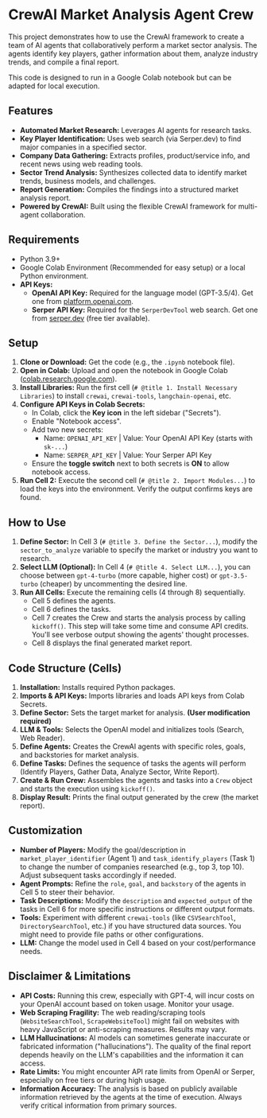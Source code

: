 # CrewAI Market Analysis Agent Crew

This project demonstrates how to use the CrewAI framework to create a team of AI agents that collaboratively perform a market sector analysis. The agents identify key players, gather information about them, analyze industry trends, and compile a final report.

This code is designed to run in a Google Colab notebook but can be adapted for local execution.

## Features

*   **Automated Market Research:** Leverages AI agents for research tasks.
*   **Key Player Identification:** Uses web search (via Serper.dev) to find major companies in a specified sector.
*   **Company Data Gathering:** Extracts profiles, product/service info, and recent news using web reading tools.
*   **Sector Trend Analysis:** Synthesizes collected data to identify market trends, business models, and challenges.
*   **Report Generation:** Compiles the findings into a structured market analysis report.
*   **Powered by CrewAI:** Built using the flexible CrewAI framework for multi-agent collaboration.

## Requirements

*   Python 3.9+
*   Google Colab Environment (Recommended for easy setup) or a local Python environment.
*   **API Keys:**
    *   **OpenAI API Key:** Required for the language model (GPT-3.5/4). Get one from [platform.openai.com](https://platform.openai.com/).
    *   **Serper API Key:** Required for the `SerperDevTool` web search. Get one from [serper.dev](https://serper.dev/) (free tier available).

## Setup

1.  **Clone or Download:** Get the code (e.g., the `.ipynb` notebook file).
2.  **Open in Colab:** Upload and open the notebook in Google Colab ([colab.research.google.com](https://colab.research.google.com/)).
3.  **Install Libraries:** Run the first cell (`# @title 1. Install Necessary Libraries`) to install `crewai`, `crewai-tools`, `langchain-openai`, etc.
4.  **Configure API Keys in Colab Secrets:**
    *   In Colab, click the **Key icon** in the left sidebar ("Secrets").
    *   Enable "Notebook access".
    *   Add two new secrets:
        *   Name: `OPENAI_API_KEY` | Value: Your OpenAI API Key (starts with `sk-...`)
        *   Name: `SERPER_API_KEY` | Value: Your Serper API Key
    *   Ensure the **toggle switch** next to both secrets is **ON** to allow notebook access.
5.  **Run Cell 2:** Execute the second cell (`# @title 2. Import Modules...`) to load the keys into the environment. Verify the output confirms keys are found.

## How to Use

1.  **Define Sector:** In Cell 3 (`# @title 3. Define the Sector...`), modify the `sector_to_analyze` variable to specify the market or industry you want to research.
2.  **Select LLM (Optional):** In Cell 4 (`# @title 4. Select LLM...`), you can choose between `gpt-4-turbo` (more capable, higher cost) or `gpt-3.5-turbo` (cheaper) by uncommenting the desired line.
3.  **Run All Cells:** Execute the remaining cells (4 through 8) sequentially.
    *   Cell 5 defines the agents.
    *   Cell 6 defines the tasks.
    *   Cell 7 creates the Crew and starts the analysis process by calling `kickoff()`. This step will take some time and consume API credits. You'll see verbose output showing the agents' thought processes.
    *   Cell 8 displays the final generated market report.

## Code Structure (Cells)

1.  **Installation:** Installs required Python packages.
2.  **Imports & API Keys:** Imports libraries and loads API keys from Colab Secrets.
3.  **Define Sector:** Sets the target market for analysis. **(User modification required)**
4.  **LLM & Tools:** Selects the OpenAI model and initializes tools (Search, Web Reader).
5.  **Define Agents:** Creates the CrewAI agents with specific roles, goals, and backstories for market analysis.
6.  **Define Tasks:** Defines the sequence of tasks the agents will perform (Identify Players, Gather Data, Analyze Sector, Write Report).
7.  **Create & Run Crew:** Assembles the agents and tasks into a `Crew` object and starts the execution using `kickoff()`.
8.  **Display Result:** Prints the final output generated by the crew (the market report).

## Customization

*   **Number of Players:** Modify the goal/description in `market_player_identifier` (Agent 1) and `task_identify_players` (Task 1) to change the number of companies researched (e.g., top 3, top 10). Adjust subsequent tasks accordingly if needed.
*   **Agent Prompts:** Refine the `role`, `goal`, and `backstory` of the agents in Cell 5 to steer their behavior.
*   **Task Descriptions:** Modify the `description` and `expected_output` of the tasks in Cell 6 for more specific instructions or different output formats.
*   **Tools:** Experiment with different `crewai-tools` (like `CSVSearchTool`, `DirectorySearchTool`, etc.) if you have structured data sources. You might need to provide file paths or other configurations.
*   **LLM:** Change the model used in Cell 4 based on your cost/performance needs.

## Disclaimer & Limitations

*   **API Costs:** Running this crew, especially with GPT-4, will incur costs on your OpenAI account based on token usage. Monitor your usage.
*   **Web Scraping Fragility:** The web reading/scraping tools (`WebsiteSearchTool`, `ScrapeWebsiteTool`) might fail on websites with heavy JavaScript or anti-scraping measures. Results may vary.
*   **LLM Hallucinations:** AI models can sometimes generate inaccurate or fabricated information ("hallucinations"). The quality of the final report depends heavily on the LLM's capabilities and the information it can access.
*   **Rate Limits:** You might encounter API rate limits from OpenAI or Serper, especially on free tiers or during high usage.
*   **Information Accuracy:** The analysis is based on publicly available information retrieved by the agents at the time of execution. Always verify critical information from primary sources.

